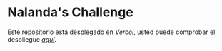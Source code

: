 # Nalanda's Challenge

Este repositorio está desplegado en _Vercel_, usted puede comprobar el despliegue _[aquí](https://nalanda-challenge.vercel.app/)_.

##
